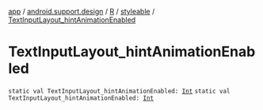 [app](../../../index.md) / [android.support.design](../../index.md) / [R](../index.md) / [styleable](index.md) / [TextInputLayout_hintAnimationEnabled](./-text-input-layout_hint-animation-enabled.md)

# TextInputLayout_hintAnimationEnabled

`static val TextInputLayout_hintAnimationEnabled: `[`Int`](https://kotlinlang.org/api/latest/jvm/stdlib/kotlin/-int/index.html)
`static val TextInputLayout_hintAnimationEnabled: `[`Int`](https://kotlinlang.org/api/latest/jvm/stdlib/kotlin/-int/index.html)